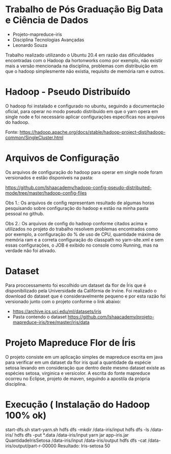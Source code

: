 # Trabalho de Pós Graduação Big Data e Ciência de Dados  
- Projeto-mapreduce-iris
- Disciplina Tecnologias Avançadas
- Leonardo Souza

Trabalho realizado utilizando o Ubuntu 20.4 em razão das dificuldades encontradas com o Hadoop da hortonworks como por exemplo, não existir mais a versão mencionada na disciplina, problemas com distribuição em que o hadoop simplesmente não existia, requisito de memória ram e outros.

# Hadoop - Pseudo Distribuído
O hadoop foi instalado e configurado no ubuntu, seguindo a documentação oficial, para operar no modo pseudo distribuído em que o yarn opera em single node e foi necessário aplicar configurações específicas nos arquivos do hadoop. 

Fonte: https://hadoop.apache.org/docs/stable/hadoop-project-dist/hadoop-common/SingleCluster.html

# Arquivos de Configuração
Os arquivos de configuração do hadoop para operar em single node foram versionados e estão disponíveis na pasta:

https://github.com/lshaacademy/hadoop-config-pseudo-distribuited-mode/tree/master/hadoop-config-files

Obs 1.: Os arquivos de config representam resultado de algumas horas pesquisando sobre configuração do hadoop e estão na minha pasta pessoal no github. 

Obs 2.:  Os arquivos de config do hadoop conforme citados acima e utilizados no projeto do trabalho resolvem problemas encontrados como por exemplo, a configuração
do % de uso de CPU, quantidade máxima de memória ram e a correta configuração do classpath no yarn-site.xml e sem essas configurações, o JOB é exibido no console como Running, mas na verdade não foi ativado.

# Dataset
Para proccessamento foi escolhido um dataset da flor de Íris que é disponibilizado pela Universidade da Califórnia de Irvine. Foi realizado o download do dataset que é consideravelmente pequeno e por esta razão foi versionado junto com o projeto conforme o link abaixo:

- https://archive.ics.uci.edu/ml/datasets/iris
- Pasta contendo o dataset https://github.com/lshaacademy/projeto-mapreduce-iris/tree/master/iris/data

# Projeto Mapreduce Flor de Íris
O projeto consiste em um aplicação simples de mapreduce escrita em java para verificar em um dataset da flor iris qual a quantidade da espécie setosa levando em consideração que dentro deste mesmo dataset existe as espécies setosa, virginica e versicolor. A escrita do fonte mapreduce ocorreu no  Eclipse, projeto de maven, seguindo a apostila da própria disciplina.



# Execução ( Instalação do Hadoop 100% ok)

 start-dfs.sh
 start-yarn.sh
 hdfs dfs -mkdir /data-iris/input
 hdfs dfs -ls /data-iris/
 hdfs dfs -put *.data /data-iris/input 
 yarn jar app-iris.jar  QuantidadeIrisSetosa /data-iris/input /data-iris/output
 hdfs dfs -cat /data-iris/output/part-r-00000
 Resultado: Iris-setosa	50

